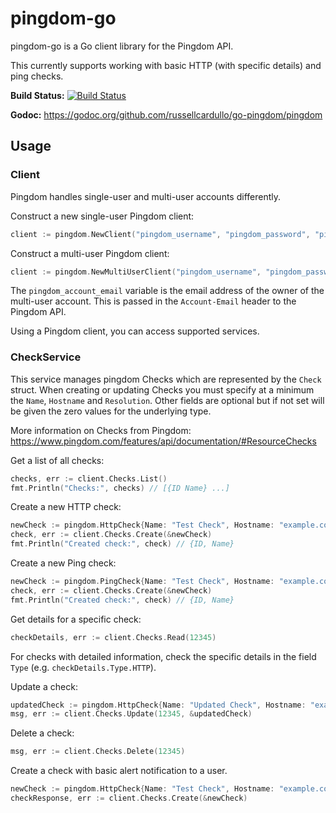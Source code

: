 # pingdom-go #

pingdom-go is a Go client library for the Pingdom API.

This currently supports working with basic HTTP (with specific details)
and ping checks.

**Build Status:** [![Build Status](https://travis-ci.org/russellcardullo/go-pingdom.svg?branch=master)](https://travis-ci.org/russellcardullo/go-pingdom)

**Godoc:** https://godoc.org/github.com/russellcardullo/go-pingdom/pingdom

## Usage ##

### Client ###

Pingdom handles single-user and multi-user accounts differently.

Construct a new single-user Pingdom client:

```go
client := pingdom.NewClient("pingdom_username", "pingdom_password", "pingdom_api_key")
```

Construct a multi-user Pingdom client:

```go
client := pingdom.NewMultiUserClient("pingdom_username", "pingdom_password", "pingdom_api_key", "pingdom_account_email")
```

The `pingdom_account_email` variable is the email address of the owner of the multi-user account. This is passed in the `Account-Email` header to the Pingdom API.

Using a Pingdom client, you can access supported services.

### CheckService ###

This service manages pingdom Checks which are represented by the `Check` struct.
When creating or updating Checks you must specify at a minimum the `Name`, `Hostname`
and `Resolution`.  Other fields are optional but if not set will be given the zero
values for the underlying type.

More information on Checks from Pingdom: https://www.pingdom.com/features/api/documentation/#ResourceChecks

Get a list of all checks:

```go
checks, err := client.Checks.List()
fmt.Println("Checks:", checks) // [{ID Name} ...]
```

Create a new HTTP check:

```go
newCheck := pingdom.HttpCheck{Name: "Test Check", Hostname: "example.com", Resolution: 5}
check, err := client.Checks.Create(&newCheck)
fmt.Println("Created check:", check) // {ID, Name}
```

Create a new Ping check:
```go
newCheck := pingdom.PingCheck{Name: "Test Check", Hostname: "example.com", Resolution: 5}
check, err := client.Checks.Create(&newCheck)
fmt.Println("Created check:", check) // {ID, Name}
```

Get details for a specific check:

```go
checkDetails, err := client.Checks.Read(12345)
```

For checks with detailed information, check the specific details in
the field `Type` (e.g. `checkDetails.Type.HTTP`).

Update a check:

```go
updatedCheck := pingdom.HttpCheck{Name: "Updated Check", Hostname: "example2.com", Resolution: 5}
msg, err := client.Checks.Update(12345, &updatedCheck)
```

Delete a check:

```go
msg, err := client.Checks.Delete(12345)
```

Create a check with basic alert notification to a user.

```go
newCheck := pingdom.HttpCheck{Name: "Test Check", Hostname: "example.com", Resolution: 5, SendNotificationWhenDown: 2, UserIds []int{12345}}
checkResponse, err := client.Checks.Create(&newCheck)
```
